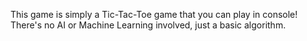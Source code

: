 This game is simply a Tic-Tac-Toe game that you can play in console!
There's no AI or Machine Learning involved, just a basic algorithm.
